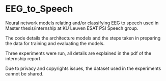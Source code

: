 # EEG_to_Speech

Neural network models relating and/or classifying EEG to speech used in Master thesis/internship at KU Leuven ESAT PSI Speech group. 

The code details the architecture models and the steps taken in preparing the data for training and evaluating the models.

Three experiments were run, all details are explained in the pdf of the internship report.

Due to privacy and copyrights issues, the dataset used in the experiments cannot be shared.

